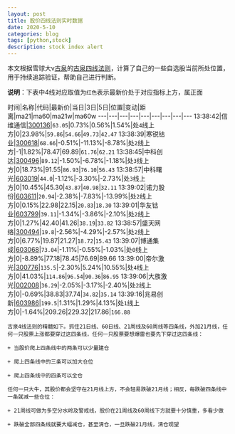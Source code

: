 ```yaml
---
layout: post
title: 股价四线法则实时数据
date: 2020-5-10
categories: blog
tags: [python,stock]
description: stock index alert
---
```



本文根据雪球大v[古泉](https://xueqiu.com/u/7148646888)的[古泉四线法则](https://xueqiu.com/7148646888/130498192)，计算了自己的一些自选股当前所处位置，用于持续追踪验证，帮助自己进行判断。

**说明**：下表中4线对应取值为`红色`表示最新价处于对应指标上方，属正面

时间|名称|代码|最新价|当日|3日|5日|位置|变动|距离|ma21|ma60|ma21w|ma60w
---|---|---|---|---|---|---|---|---
13:38:42|信维通信|[300136](https://xueqiu.com/S/SZ300136)|`63.05`|0.73%|0.56%|1.54%|处`4`线上方|0|23.98%|`59.86`|`54.66`|`49.73`|`42.47`
13:38:39|寒锐钴业|[300618](https://xueqiu.com/S/SZ300618)|`68.66`|-0.51%|-11.13%|-8.78%|处`2`线上方|-1|1.82%|78.47|69.89|`61.76`|`62.21`
13:38:45|中科创达|[300496](https://xueqiu.com/S/SZ300496)|`89.12`|-1.50%|-6.78%|-1.18%|处`3`线上方|0|18.73%|91.55|`86.93`|`76.10`|`56.43`
13:38:57|中科曙光|[603019](https://xueqiu.com/S/SH603019)|`44.0`|-1.12%|-3.30%|-2.73%|处`3`线上方|0|10.45%|45.30|`43.87`|`40.98`|`32.11`
13:39:02|诺力股份|[603611](https://xueqiu.com/S/SH603611)|`20.94`|-2.38%|-7.83%|-13.99%|处`2`线上方|0|0.15%|22.98|22.15|`20.83`|`18.30`
13:39:01|华友钴业|[603799](https://xueqiu.com/S/SH603799)|`39.11`|-1.34%|-3.86%|-2.10%|处`2`线上方|0|1.27%|42.40|41.26|`38.19`|`33.82`
13:38:57|盛天网络|[300494](https://xueqiu.com/S/SZ300494)|`19.8`|-2.56%|-4.29%|-2.57%|处`2`线上方|0|6.77%|19.87|21.27|`18.72`|`15.43`
13:39:07|博通集成|[603068](https://xueqiu.com/S/SH603068)|`73.04`|-1.11%|-0.55%|-1.03%|处`0`线上方|0|-8.89%|77.18|78.45|76.69|89.66
13:39:00|帝尔激光|[300776](https://xueqiu.com/S/SZ300776)|`135.5`|-2.30%|5.24%|10.55%|处`4`线上方|0|41.03%|`114.86`|`96.54`|`90.36`|`86.95`
13:39:06|大族激光|[002008](https://xueqiu.com/S/SZ002008)|`36.29`|-2.05%|-3.17%|-2.40%|处`2`线上方|0|-0.69%|38.83|37.74|`34.82`|`35.14`
13:39:16|兆易创新|[603986](https://xueqiu.com/S/SH603986)|`199.5`|1.31%|1.29%|4.13%|处`1`线上方|0|-1.64%|209.26|229.32|217.86|`166.88`

```
古泉4线法则的精髓如下。抓住21日线、60日线、21周线及60周线等四条线，外加21月线，任何一只股票上涨都要穿过这四条线，任何一只股票要想爆雷也要先下穿过这四条线：

+ 当股价爬上四条线中的两条可以少量建仓

+ 爬上四条线中的三条可以加大仓位

+ 爬上四条线中的四条可以全仓

任何一只大牛，其股价都会坚守在21月线上方，不会轻易跌破21月线；相反，每跌破四条线中一条就减一些仓位：

+ 21周线可做为多空分水岭及警戒线，股价在21周线及60周线下方就要十分慎重，多看少做

+ 跌破全部四条线就要大幅减仓，甚至清仓，一旦跌破21月线，清仓观望
```